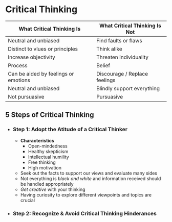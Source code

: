 # Critical Thinking

| What Critical Thinking Is | What Critical Thinking Is Not |
| ----------- | ----------- |
| Neutral and unbiased | Find faults or flaws |
| Distinct to vlues or principles | Think alike |
| Increase objectivity | Threaten individuality |
| Process | Belief |
| Can be aided by feelings or emotions | Discourage / Replace feelings |
| Neutral and unbiased | Blindly support everything |
| Not pursuasive | Pursuasive |

## 5 Steps of Critical Thinking
- ### Step 1: Adopt the Atitude of a Critical Thinker
  - **Characteristics**
    - Open-mindedness
    - Healthy skepticism
    - Intellectual humility
    - Free thinking
    - High motivation
  - Seek out the facts to support our views and evaluate many sides
  - Not everything is *black and white* and information received should be handled appropriately
  - *Get creative* with your thinking
  - Having curiosity to explore different viewpoints and topics are crucial
- ### Step 2:  Recognize & Avoid Critical Thinking Hinderances
